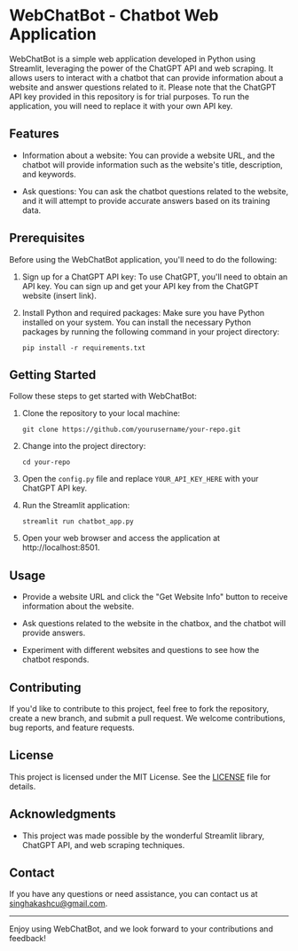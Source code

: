 # WebChatBot - Chatbot Web Application

WebChatBot is a simple web application developed in Python using Streamlit, leveraging the power of the ChatGPT API and web scraping. It allows users to interact with a chatbot that can provide information about a website and answer questions related to it. Please note that the ChatGPT API key provided in this repository is for trial purposes. To run the application, you will need to replace it with your own API key.

## Features

- Information about a website: You can provide a website URL, and the chatbot will provide information such as the website's title, description, and keywords.

- Ask questions: You can ask the chatbot questions related to the website, and it will attempt to provide accurate answers based on its training data.

## Prerequisites

Before using the WebChatBot application, you'll need to do the following:

1. Sign up for a ChatGPT API key: To use ChatGPT, you'll need to obtain an API key. You can sign up and get your API key from the ChatGPT website (insert link).

2. Install Python and required packages: Make sure you have Python installed on your system. You can install the necessary Python packages by running the following command in your project directory:

   ```
   pip install -r requirements.txt
   ```

## Getting Started

Follow these steps to get started with WebChatBot:

1. Clone the repository to your local machine:

   ```
   git clone https://github.com/yourusername/your-repo.git
   ```

2. Change into the project directory:

   ```
   cd your-repo
   ```

3. Open the `config.py` file and replace `YOUR_API_KEY_HERE` with your ChatGPT API key.

4. Run the Streamlit application:

   ```
   streamlit run chatbot_app.py
   ```

5. Open your web browser and access the application at http://localhost:8501.

## Usage

- Provide a website URL and click the "Get Website Info" button to receive information about the website.

- Ask questions related to the website in the chatbox, and the chatbot will provide answers.

- Experiment with different websites and questions to see how the chatbot responds.

## Contributing

If you'd like to contribute to this project, feel free to fork the repository, create a new branch, and submit a pull request. We welcome contributions, bug reports, and feature requests.

## License

This project is licensed under the MIT License. See the [LICENSE](LICENSE) file for details.

## Acknowledgments

- This project was made possible by the wonderful Streamlit library, ChatGPT API, and web scraping techniques.

## Contact

If you have any questions or need assistance, you can contact us at singhakashcu@gmail.com.

---

Enjoy using WebChatBot, and we look forward to your contributions and feedback!

